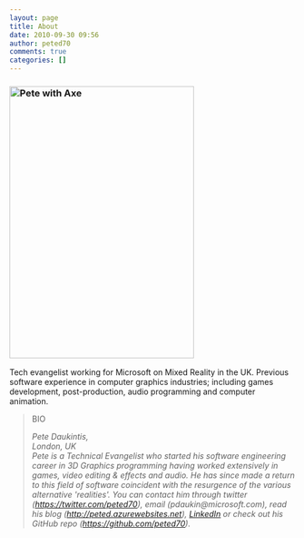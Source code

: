 ```yaml
---
layout: page
title: About
date: 2010-09-30 09:56
author: peted70
comments: true
categories: []
---
```

<!-- wp:heading {"level":3} -->
<h3><img class=" wp-image-8633 alignleft" src="{{ site.baseurl }}/assets/images/2021/06/AxePeteIcon.png" alt="Pete with Axe" width="325" height="478"></h3>
<!-- /wp:heading -->

<!-- wp:group -->
<div class="wp-block-group"><div class="wp-block-group__inner-container"><!-- wp:paragraph -->
<p>Tech evangelist working for Microsoft on Mixed Reality in the UK. Previous software experience in computer graphics industries; including games development, post-production, audio programming and computer animation.</p>
<!-- /wp:paragraph -->

<!-- wp:quote -->
<blockquote class="wp-block-quote"><p>BIO</p><cite><em>Pete Daukintis,</em><br><em>London, UK</em><br>Pete is a Technical Evangelist who started his software engineering career in 3D Graphics programming having worked extensively in games, video editing &amp; effects and audio. He has since made a return to this field of software coincident with the resurgence of the various alternative 'realities'. You can contact him through twitter (<a href="https://twitter.com/peted70">https://twitter.com/peted70</a>), email (pdaukin@microsoft.com), read his blog (<a href="http://peted.azurewebsites.net/">http://peted.azurewebsites.net</a>), <a href="https://www.linkedin.com/in/peterdaukintis/">LinkedIn</a> or check out his GitHub repo (<a href="https://github.com/peted70">https://github.com/peted70</a>).</cite></blockquote>
<!-- /wp:quote --></div></div>
<!-- /wp:group -->
